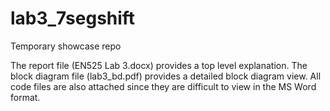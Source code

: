 # lab3_7segshift
Temporary showcase repo

The report file (EN525 Lab 3.docx) provides a top level explanation. The block diagram file (lab3_bd.pdf) provides a detailed block diagram view. All code files are also attached since they are difficult to view in the MS Word format.
